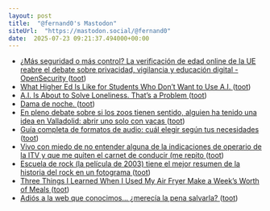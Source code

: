 ```yaml
---
layout: post
title:  "@fernand0's Mastodon"
siteUrl:  "https://mastodon.social/@fernand0"
date:  2025-07-23 09:21:37.494000+00:00
---
```

*  [¿Más seguridad o más control? La verificación de edad online de la UE reabre el debate sobre privacidad, vigilancia y educación digital - OpenSecurity ](https://www.opensecurity.es/mas-seguridad-o-mas-control-la-verificacion-de-edad-online-de-la-ue-reabre-el-debate-sobre-privacidad-vigilancia-y-educacion-digital) ([toot](https://mastodon.social/@fernand0/114901811035705779))
*  [What Higher Ed Is Like for Students Who Don’t Want to Use A.I. ](https://slate.com/life/2025/07/ai-college-cheating-gemini-chatgpt-students-policy.htm) ([toot](https://mastodon.social/@fernand0/114901591247460186))
*  [A.I. Is About to Solve Loneliness. That’s a Problem ](https://www.newyorker.com/magazine/2025/07/21/ai-is-about-to-solve-loneliness-thats-a-proble) ([toot](https://mastodon.social/@fernand0/114900012487202553))
*  [Dama de noche. ](https://avecesunafoto.wordpress.com/2025/07/22/dama-de-noche) ([toot](https://mastodon.social/@fernand0/114899915682774724))
*  [En pleno debate sobre si los zoos tienen sentido, alguien ha tenido una idea en Valladolid: abrir uno solo con vacas ](https://www.xataka.com/magnet/pleno-debate-zoos-tienen-sentido-alguien-ha-tenido-idea-valladolid-abrir-uno-solo-vaca) ([toot](https://mastodon.social/@fernand0/114898073296052250))
*  [Guía completa de formatos de audio: cuál elegir según tus necesidades ](https://wwwhatsnew.com/2025/07/05/guia-completa-de-formatos-de-audio-cual-elegir-segun-tus-necesidades) ([toot](https://mastodon.social/@fernand0/114897802969350080))
*  [Vivo con miedo de no entender alguna de la indicaciones de operario de la ITV y que me quiten el carnet de conducir (me repito ](https://mastodon.social/@fernand0/114897749658279490) ([toot](https://mastodon.social/@fernand0/114897749658279490))
*  [Escuela de rock (la película de 2003) tiene el mejor resumen de la historia del rock en un fotograma ](https://www.microsiervos.com/archivo/musica/escuela-de-rock-pelicula-2003-mejor-resumen-historia-del-rock-en-un-fotograma.htm) ([toot](https://mastodon.social/@fernand0/114897612437219891))
*  [Three Things I Learned When I Used My Air Fryer Make a Week’s Worth of Meals ](https://lifehacker.com/food-drink/three-things-i-learned-when-i-cooked-a-week-of-meals-in-my-air-frye) ([toot](https://mastodon.social/@fernand0/114897257010325612))
*  [Adiós a la web que conocimos… ¿merecía la pena salvarla? ](https://www.enriquedans.com/2025/07/adios-a-la-web-que-conocimos-merecia-la-pena-salvarla.htm) ([toot](https://mastodon.social/@fernand0/114896555519174062))
